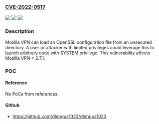 ### [CVE-2022-0517](https://cve.mitre.org/cgi-bin/cvename.cgi?name=CVE-2022-0517)
![](https://img.shields.io/static/v1?label=Product&message=Mozilla%20VPN&color=blue)
![](https://img.shields.io/static/v1?label=Version&message=%3C%202.7.1%20&color=brighgreen)
![](https://img.shields.io/static/v1?label=Vulnerability&message=Local%20privilege%20escalation%20vis%20uncontrolled%20OpenSSL%20search%20path&color=brighgreen)

### Description

Mozilla VPN can load an OpenSSL configuration file from an unsecured directory. A user or attacker with limited privileges could leverage this to launch arbitrary code with SYSTEM privilege. This vulnerability affects Mozilla VPN < 2.7.1.

### POC

#### Reference
No PoCs from references.

#### Github
- https://github.com/dlehgus1023/dlehgus1023

